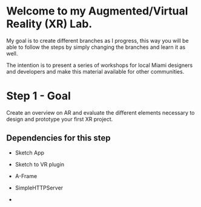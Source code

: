 # Welcome to my Augmented/Virtual Reality (XR) Lab.

My goal is to create different branches as I progress, this way you will be able to follow the steps by simply changing the branches and learn it as well.

The intention is to present a series of workshops for local Miami designers and developers and make this material available for other communities.

# Step 1 - Goal
Create an overview on AR and evaluate the different elements necessary to design and prototype your first XR project.

## Dependencies for this step
- Sketch App
- Sketch to VR plugin
- A-Frame
- SimpleHTTPServer


-
